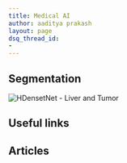 ```yaml
---
title: Medical AI
author: aaditya prakash
layout: page
dsq_thread_id:
- 
---
```


## Segmentation
![HDensetNet - Liver and Tumor](https://github.com/xmengli999/H-DenseUNet)

## Useful links

## Articles

